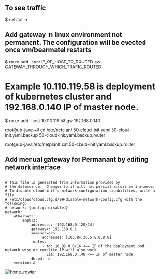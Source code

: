 ## To see traffic
$ netstat -r

## Add gateway in linux environment not permanent. The configuration will be evected once vm/bearmatel restarts
$ route add -host IP_OF_HOST_TO_ROUTED gw GATEWAY_THROUGH_WHICH_TRAFIC_ROUTED
# Example 10.110.119.58 is deployment of kubernetes cluster and 192.168.0.140 IP of master node.
$ route add -host 10.110.119.58 gw 192.168.0.140



root@ub-java:~# cd /etc/netplan/
50-cloud-init.yaml  50-cloud-init.yaml.backup  50-cloud-init.yaml.backup.router

root@ub-java:/etc/netplan# cat 50-cloud-init.yaml.backup.router

## Add menual gateway for Permanant by editing network interface
<pre><code>
# This file is generated from information provided by
# the datasource.  Changes to it will not persist across an instance.
# To disable cloud-init's network configuration capabilities, write a file
# /etc/cloud/cloud.cfg.d/99-disable-network-config.cfg with the following:
# network: {config: disabled}
network:
    ethernets:
        enp0s3:
            addresses: [192.168.0.120/24]
            gateway4: 192.168.0.1
            nameservers:
                 addresses: [103.84.36.5,8.8.8.8]
            routes:
                 - to: 10.99.0.0/16 <== IP of the deployment pod network wise or complite IP will also work
                   via: 192.168.0.140 <== IP of master node
            dhcp4: no
    version: 2
</code></pre>
![home_rowter](https://drive.google.com/uc?id=1eL2Zt9UKgWmtsCxIPuPxagFzu8YlVBwY)

